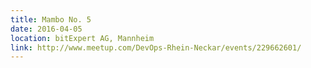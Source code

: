 ```yaml
---
title: Mambo No. 5
date: 2016-04-05
location: bitExpert AG, Mannheim
link: http://www.meetup.com/DevOps-Rhein-Neckar/events/229662601/
---
```


